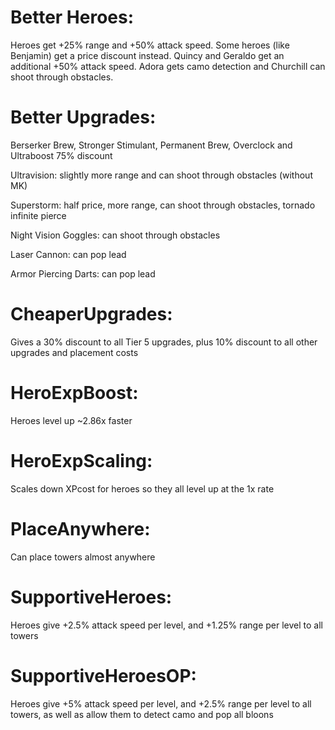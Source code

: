 # Better Heroes:

Heroes get +25% range and +50% attack speed. Some heroes (like Benjamin) get a price discount instead. Quincy and Geraldo get an additional +50% attack speed. Adora gets camo detection and Churchill can shoot through obstacles.


# Better Upgrades:

Berserker Brew, Stronger Stimulant, Permanent Brew, Overclock and Ultraboost 75% discount

Ultravision: slightly more range and can shoot through obstacles (without MK)

Superstorm: half price, more range, can shoot through obstacles, tornado infinite pierce

Night Vision Goggles: can shoot through obstacles

Laser Cannon: can pop lead

Armor Piercing Darts: can pop lead


# CheaperUpgrades:
Gives a 30% discount to all Tier 5 upgrades, plus 10% discount to all other upgrades and placement costs


# HeroExpBoost:
Heroes level up ~2.86x faster


# HeroExpScaling:
Scales down XPcost for heroes so they all level up at the 1x rate


# PlaceAnywhere:
Can place towers almost anywhere


# SupportiveHeroes:
Heroes give +2.5% attack speed per level, and +1.25% range per level to all towers


# SupportiveHeroesOP:
Heroes give +5% attack speed per level, and +2.5% range per level to all towers, as well as allow them to detect camo and pop all bloons

